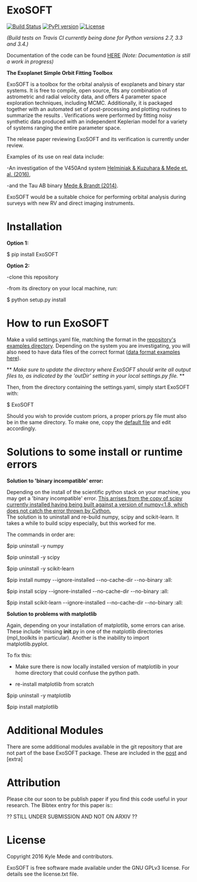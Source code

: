 ExoSOFT
=======

[![Build Status](https://travis-ci.org/kylemede/ExoSOFT.svg?branch=master)](https://travis-ci.org/kylemede/ExoSOFT)
[![PyPI version](https://badge.fury.io/py/ExoSOFT.svg)](https://badge.fury.io/py/ExoSOFT)
[![License](https://img.shields.io/badge/license-GPL-blue.svg)](https://github.com/kylemede/ExoSOFT/blob/master/LICENSE)
<!--[![Coverage Status](https://coveralls.io/repos/github/kylemede/ExoSOFT/badge.svg?branch=master)](https://coveralls.io/github/kylemede/ExoSOFT?branch=master)-->

*(Build tests on Travis CI currently being done for Python versions 2.7, 3.3 and 3.4.)*

Documentation of the code can be found [HERE](http://exosoft.readthedocs.io/en/latest/index.html) *(Note: Documentation is still a work in progress)*

**The Exoplanet Simple Orbit Fitting Toolbox**

ExoSOFT is a toolbox for the orbital analysis of exoplanets and binary star 
systems.  It is free to compile, open source, fits any combination of 
astrometric and radial velocity data, and offers 4 parameter space exploration 
techniques, including MCMC.  Additionally, it is packaged together with an 
automated set of post-processing and plotting routines to summarize the results
.  Verifications were performed by fitting noisy synthetic data produced with 
an independent Keplerian model for a variety of systems ranging the entire 
parameter space.  

The release paper reviewing ExoSOFT and its verification is currently under review.

Examples of its use on real data include:

 -An investigation of the V450And system [Helminiak & Kuzuhara & Mede et. al. (2016)](http://adsabs.harvard.edu/abs/2016ApJ...832...33H),
 
 -and the Tau AB binary [Mede & Brandt (2014)](http://adsabs.harvard.edu/abs/2014IAUS..299...52M>).

ExoSOFT would be a suitable choice for performing orbital analysis during surveys with new RV and direct imaging instruments.

Installation
============

**Option 1:**


 $ pip install ExoSOFT
 
**Option 2:**

 -clone this repository
 
 -from its directory on your local machine, run:
 
 $ python setup.py install

 
How to run ExoSOFT
==================

Make a valid settings.yaml file, matching the format in the [repository's examples directory](https://github.com/kylemede/ExoSOFT/tree/master/examples). 
  Depending on the system you are investigating, you will also need to have data files of the correct format ([data format examples here](https://github.com/kylemede/ExoSOFT/tree/master/examples)).
  
** *Make sure to update the directory where ExoSOFT should write all output files to, as indicated by the 'outDir' setting in your local settings.py file.* **

Then, from the directory containing the settings.yaml, simply start ExoSOFT with:

 $ ExoSOFT
 
Should you wish to provide custom priors, a proper priors.py file must also be in the same directory.  To make one, copy the [default file](https://github.com/kylemede/ExoSOFT/blob/master/ExoSOFT/tools/priors.py) and edit accordingly.


Solutions to some install or runtime errors
===========================================

**Solution to 'binary incompatible' error:**

Depending on the install of the scientific python stack on your machine, you may get a 'binary incompatible' error.
[This arrises from the copy of scipy currently installed having being built against a version of numpy<1.8, which does not catch the error thrown by Cython.](http://stackoverflow.com/questions/40845304/runtimewarning-numpy-dtype-size-changed-may-indicate-binary-incompatibility)  
The solution is to uninstall and re-build numpy, scipy and scikit-learn.  It takes a while to build scipy especially, but this worked for me.  

The commands in order are:

 $pip uninstall -y numpy   
 
 $pip uninstall -y scipy
 
 $pip uninstall -y scikit-learn
 
 $pip install numpy --ignore-installed --no-cache-dir --no-binary :all:
 
 $pip install scipy --ignore-installed --no-cache-dir --no-binary :all:
 
 $pip install scikit-learn --ignore-installed --no-cache-dir --no-binary :all:

**Solution to problems with matplotlib**

Again, depending on your installation of matplotlib, some errors can arise.  
These include 'missing __init__.py in one of the matplotlib directories (mpl_toolkits in particular).
Another is the inability to import matplotlib.pyplot.

To fix this:

 - Make sure there is now locally installed version of matplotlib in your home directory that could confuse the python path.
 
 - re-install matplotlib from scratch
 
 $pip uninstall -y matplotlib
 
 $pip install matplotlib
 
Additional Modules
==================

There are some additional modules available in the git repository that are not part of the base ExoSOFT package.
These are included in the [post]() and [extra]


Attribution
===========

Please cite our soon to be publish paper if you find this code useful in your
research.  The Bibtex entry for this paper is::

 ?? STILL UNDER SUBMISSION AND NOT ON ARXIV ??

License
=======

Copyright 2016 Kyle Mede and contributors.

ExoSOFT is free software made available under the GNU GPLv3 license. 
For details see the license.txt file.

